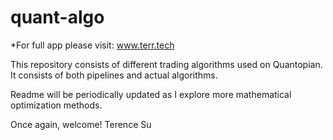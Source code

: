 # quant-algo

*For full app please visit: www.terr.tech

This repository consists of different trading algorithms used on Quantopian.
It consists of both pipelines and actual algorithms.

Readme will be periodically updated as I explore more mathematical optimization methods.

Once again, welcome!
Terence Su
